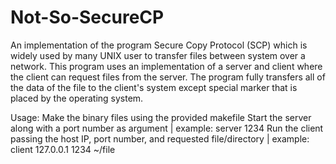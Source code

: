 # Not-So-SecureCP
An implementation of the program Secure Copy Protocol (SCP) which is widely used by many UNIX user to transfer files between system over a network. This program uses an implementation of a server and client where the client can request files from the server. The program fully transfers all of the data of the file to the client's system except special marker that is placed by the operating system.

Usage:
Make the binary files using the provided makefile
Start the server along with a port number as argument | example: server 1234
Run the client passing the host IP, port number, and requested file/directory | example: client 127.0.0.1 1234 ~/file
